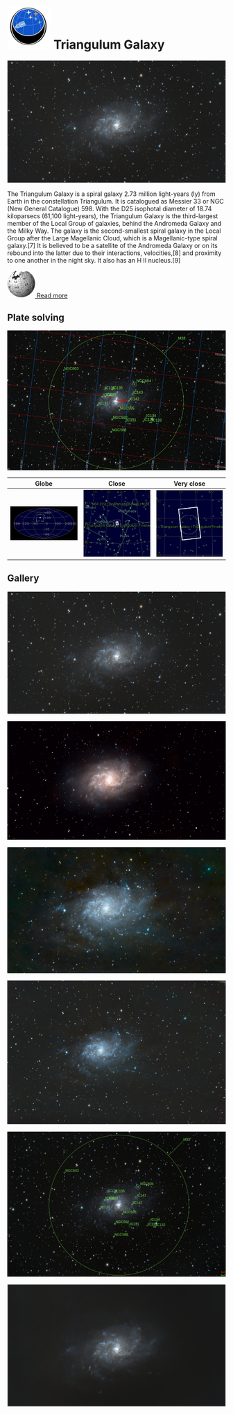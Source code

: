 # ![](..//Imaging//Common/pyl-tiny.png) Triangulum Galaxy
![](..//Imaging//HD/Triangulum_Galaxy+00+co.jpg)

The Triangulum Galaxy is a spiral galaxy 2.73 million light-years (ly) from Earth in the constellation Triangulum. It is catalogued as Messier 33 or NGC (New General Catalogue) 598. With the D25 isophotal diameter of 18.74 kiloparsecs (61,100 light-years), the Triangulum Galaxy is the third-largest member of the Local Group of galaxies, behind the Andromeda Galaxy and the Milky Way. The galaxy is the second-smallest spiral galaxy in the Local Group after the Large Magellanic Cloud, which is a Magellanic-type spiral galaxy.[7] It is believed to be a satellite of the Andromeda Galaxy or on its rebound into the latter due to their interactions, velocities,[8] and proximity to one another in the night sky. It also has an H II nucleus.[9]

[![](..//Imaging//Common/Wikipedia.png) Read more](https://en.wikipedia.org/wiki/Triangulum_Galaxy)
## Plate solving 


![IMG](..//Imaging//HD/Triangulum_Galaxy_Annotated.jpg)


| Globe | Close | Very close |
| ----- | ----- | ----- |
|![IMG](..//Imaging//HD/Triangulum_Galaxy_Globe.jpg) |![IMG](..//Imaging//HD/Triangulum_Galaxy_Close.jpg) |![IMG](..//Imaging//HD/Triangulum_Galaxy_Closer.jpg) |

## Gallery
![IMG](..//Imaging//HD/Triangulum_Galaxy+00+co.jpg) 

![IMG](..//Imaging//HD/Triangulum_Galaxy+01+co.jpg) 

![IMG](..//Imaging//HD/Triangulum_Galaxy+02+co.jpg) 

![IMG](..//Imaging//HD/Triangulum_Galaxy+03+co.jpg) 

![IMG](..//Imaging//HD/Triangulum_Galaxy+04+co.jpg) 

![](..//Imaging//HD/Triangulum_Galaxy+00+bg.jpg)
